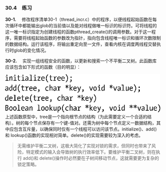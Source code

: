 ### 30.4　练习

**30-1.** 　修改程序清单30-1（thread_incr.c）中的程序，以便线程起始函数在每次循环中都能输出glob的当前值以及能对线程做唯一标识的标识符。可将线程的这一唯一标识指定为创建线程的函数pthread_create()的调用参数。对于这一程序，需要将线程起始函数的参数改为指针，指向包含线程唯一标识和循环次数限制的数据结构。运行该程序，将输出重定向至一文件，查看内核在调度两线程交替执行时glob的变化情况。

**30-2.** 　实现一组线程安全的函数，以更新和搜索一个不平衡二叉树。此函数库应该包含如下形式的函数（目的明显）：



![822.png](../images/822.png)
上述函数原型中，tree是一个指向根节点的结构（为此需要定义一个合适的结构）。树的每个节点保存有一个键-值对。还需为树中每个节点定义一数据结构，其中应包含互斥量，以确保同时仅有一个线程可以访问该节点。initialize()、add()和 lookup()函数的实现相对简单。delete()的实现需要较为深入的考虑。

> 无需维护平衡二叉树，这极大简化了实现对锁的需求，但同时也带来了风险，特定模式的输入会导致树的执行效率低下。要维护平衡二叉树，则在执行 add()和 delete()操作时必然要在子树间移动节点，这就需要更为复杂的锁定策略。




